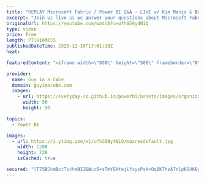 ```yaml
---
title: "REPLAY Microsoft Fabric / Power BI Q&A - LIVE w/ Kim Manis & Bogdan Crivat (Dec 16, 2023)"
excerpt: "Join us live as we answer your questions about Microsoft Fabric (including Power BI) with special guests Kim Manis & Bogdan Crivat from the Fabric Product Team! Get your questions in the chat early as we don't get to all of them.  This is also the last stream of 2023. It's time to donate the money in"
originalUrl: https://youtube.com/watch?v=ufhG59y4N1Q
type: video
price: Free
length: PT1H16M15S
publishedDateTime: 2023-12-16T17:01:19Z
heat: 

featuredContent: "<iframe width=\"800\" height=\"500\" frameborder=\"0\" src=\"https://www.youtube.com/embed/ufhG59y4N1Q\" allow=\"accelerometer; autoplay; encrypted-media; gyroscope; picture-in-picture\" allowfullscreen></iframe>"

provider:
  name: Guy in a Cube
  domain: guyinacube.com
  images:
    - url: https://everyday-cc.github.io/powerbi/assets/images/organizations/guyinacube.com-50x50.jpg
      width: 50
      height: 50

topics:
  - Power BI

images:
  - url: https://i.ytimg.com/vi/ufhG59y4N1Q/maxresdefault.jpg
    width: 1280
    height: 720
    isCached: true

secured: "lT75BJkmDccTi4hvBIZGWuc5+sTmYEHfejLYxysPsX+Oq8K7hzA7nlp6SHK6gMQ7QDPES4RIDFMqwtdp1AWq/JUor7bxlvYVCC6GqnkQAMwvvFuUTD1kgXXZ3HNe8r7F8tf9iv+ACLJLuSXxriHpJWefpM3orDbL5yplp6ipgEDByJOEnmtv3D7fuoLu+PFF65jDeN4OSaE6cekgRpQJ6FxDeP+HhC8erFBPpXw3TU6qm15NBGiWNCVsqY8Pe55HNkm3fWR/0iyzxd1WH2jl7OZE+YWF+RxqfWm1wNs0x+uK1NyMJ+YSP4YBbJJW6AAVX35rdFm51ZNCQ1jsnpJoVw7QqgIA+frYXr6aJpef85jenPy/z6xfK6DiDV5PcvSu2kFoN0WIT9UXlty0Cc3QFpjfvRmh9PVgQYwBe0g0Izs=;6SJFyxgz3SM+tj4+Z2svVg=="
---
```


